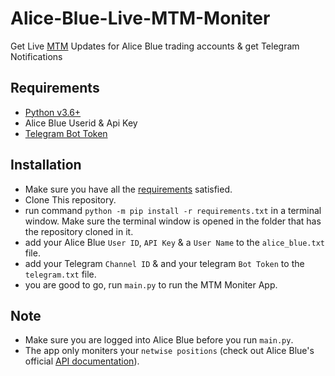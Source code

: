 # Alice-Blue-Live-MTM-Moniter
Get Live [MTM](https://www.investopedia.com/terms/m/marktomarket.asp#:~:text=Understanding%20Mark%20to%20Market%20(MTM)&text=Mark%20to%20market%20is%20an%20accounting%20practice%20that%20involves%20adjusting,at%20that%20point%20in%20time.) Updates for Alice Blue trading accounts &amp; get Telegram Notifications

## Requirements

* [Python v3.6+](https://www.python.org/downloads/)
* Alice Blue Userid & Api Key
* [Telegram Bot Token](https://core.telegram.org/bots#how-do-i-create-a-bot)

## Installation
* Make sure you have all the [requirements](https://github.com/programmer2215/Alice-Blue-Live-MTM-Moniter/edit/main/README.md#requirements) satisfied.
* Clone This repository.
* run command `python -m pip install -r requirements.txt` in a terminal window. Make sure the terminal window is opened in the folder that has the repository cloned in it.
* add your Alice Blue `User ID`, `API Key` & a `User Name` to the `alice_blue.txt` file.
* add your Telegram `Channel ID` & and your telegram `Bot Token` to the `telegram.txt` file.
* you are good to go, run `main.py` to run the MTM Moniter App.

## Note 
* Make sure you are logged into Alice Blue before you run `main.py`.
* The app only moniters your `netwise positions` (check out Alice Blue's official [API documentation](https://v2api.aliceblueonline.com/introduction)).
